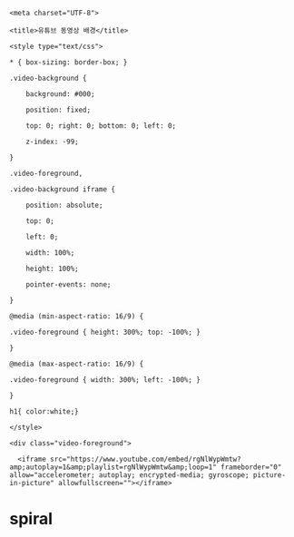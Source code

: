 <!DOCTYPE html>

<html lang="en">

<head>

    <meta charset="UTF-8">

    <title>유튜브 동영상 배경</title>

    <style type="text/css">

    * { box-sizing: border-box; }

    .video-background {

        background: #000;

        position: fixed;

        top: 0; right: 0; bottom: 0; left: 0;

        z-index: -99;

    }

    .video-foreground,

    .video-background iframe {

        position: absolute;

        top: 0;

        left: 0;

        width: 100%;

        height: 100%;

        pointer-events: none;

    }

    @media (min-aspect-ratio: 16/9) {

    .video-foreground { height: 300%; top: -100%; }

    }

    @media (max-aspect-ratio: 16/9) {

    .video-foreground { width: 300%; left: -100%; }

    }

    h1{ color:white;}

    </style>

    

</head>

<body>

<div class="video-background">

    <div class="video-foreground">

      <iframe src="https://www.youtube.com/embed/rgNlWypWmtw?amp;autoplay=1&amp;playlist=rgNlWypWmtw&amp;loop=1" frameborder="0" allow="accelerometer; autoplay; encrypted-media; gyroscope; picture-in-picture" allowfullscreen=""></iframe>


  </div>

<h1>spiral</h1>













</body>

</html>
